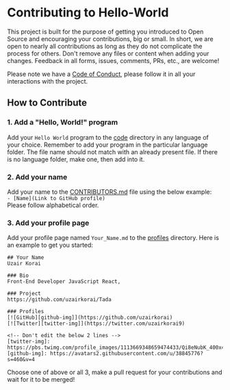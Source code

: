 # Contributing to Hello-World
This project is built for the purpose of getting you introduced to Open Source and encouraging your contributions, 
big or small. In short, we are open to nearly all contributions as long as they do not complicate the process for others. 
Don't remove any files or content when adding your changes. 
Feedback in all forms, issues, comments, PRs, etc., are welcome!  

Please note we have a [Code of Conduct](CODE_OF_CONDUCT.md), please follow it in all your interactions with the project.


## How to Contribute

### 1. Add a "Hello, World!" program
Add your `Hello World` program to the [code](code) directory in any language of your choice. 
Remember to add your program in the particular language folder. 
The file name should not match with an already present file. 
If there is no language folder, make one, then add into it. 

### 2. Add your name 
Add your name to the [CONTRIBUTORS.md](CONTRIBUTORS.md) file using the below example:  
`- [Name](Link to GitHub profile)`  
Please follow alphabetical order.

### 3. Add your profile page
Add your profile page named `Your_Name.md` to the [profiles](profiles) directory. Here is an example to get you started:  
```
## Your Name
Uzair Korai

### Bio
Front-End Developer JavaScript React,

### Project
https://github.com/uzairkorai/Tada

### Profiles
[![GitHub][github-img]](https://github.com/uzairkorai) 
[![Twitter][twitter-img]](https://twitter.com/uzairkorai9)  

<!-- Don't edit the below 2 lines -->
[twitter-img]: https://pbs.twimg.com/profile_images/1113669348659474433/Qi8eNubK_400x400.png
[github-img]: https://avatars2.githubusercontent.com/u/38845776?s=460&v=4
```

Choose one of above or all 3, make a pull request for your contributions and wait for it to be merged!
